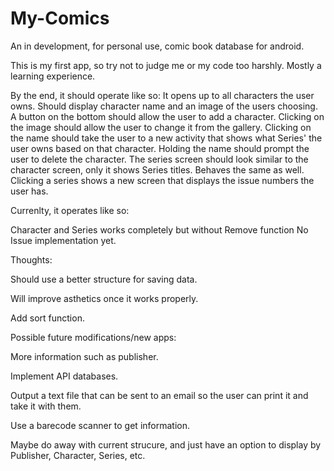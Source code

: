 # My-Comics
An in development, for personal use, comic book database for android.

This is my first app, so try not to judge me or my code too harshly.  Mostly a learning experience.

By the end, it should operate like so:
It opens up to all characters the user owns.  Should display character name and an image of the users choosing.  A button on the bottom should allow the user to add a character. Clicking on the image should allow the user to change it from the gallery.  Clicking on the name should take the user to a new activity that shows what Series' the user owns based on that character.  Holding the name should prompt the user to delete the character.
The series screen should look similar to the character screen, only it shows Series titles.  Behaves the same as well.  Clicking a series shows a new screen that displays the issue numbers the user has.

Currenlty, it operates like so:

Character and Series works completely but without Remove function  No Issue implementation yet.

Thoughts:

Should use a better structure for saving data.

Will improve asthetics once it works properly.

Add sort function.

Possible future modifications/new apps:

More information such as publisher.

Implement API databases.

Output a text file that can be sent to an email so the user can print it and take it with them.

Use a barecode scanner to get information.

Maybe do away with current strucure, and just have an option to display by Publisher, Character, Series, etc.

